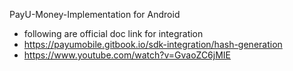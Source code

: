 
PayU-Money-Implementation for Android

- following are official doc link for integration
- https://payumobile.gitbook.io/sdk-integration/hash-generation
- https://www.youtube.com/watch?v=GvaoZC6jMIE
